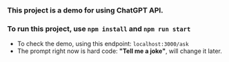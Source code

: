 ### This project is a demo for using ChatGPT API.
### To run this project, use `npm install` and `npm run start`

- To check the demo, using this endpoint: `localhost:3000/ask`
- The prompt right now is hard code: **"Tell me a joke"**, will change it later.